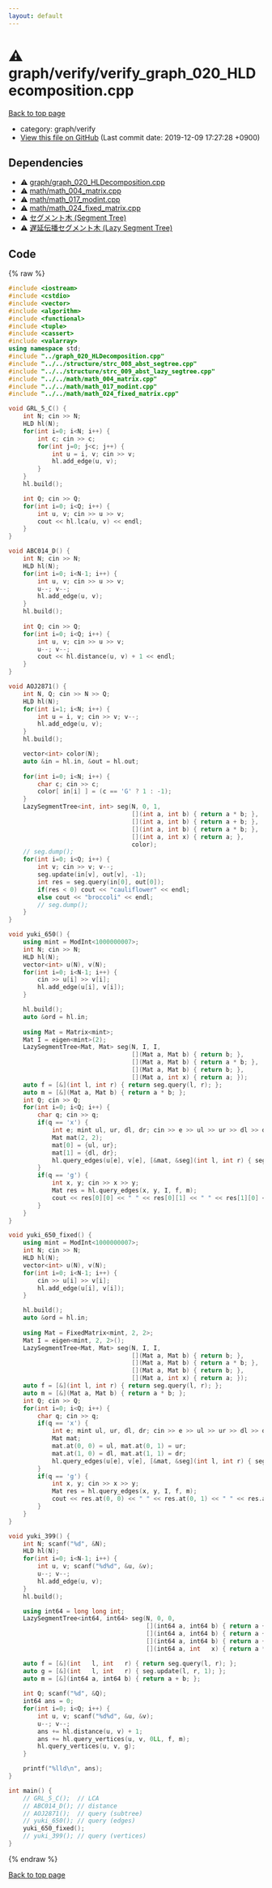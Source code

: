 ```yaml
---
layout: default
---
```


<!-- mathjax config similar to math.stackexchange -->
<script type="text/javascript" async
  src="https://cdnjs.cloudflare.com/ajax/libs/mathjax/2.7.5/MathJax.js?config=TeX-MML-AM_CHTML">
</script>
<script type="text/x-mathjax-config">
  MathJax.Hub.Config({
    TeX: { equationNumbers: { autoNumber: "AMS" }},
    tex2jax: {
      inlineMath: [ ['$','$'] ],
      processEscapes: true
    },
    "HTML-CSS": { matchFontHeight: false },
    displayAlign: "left",
    displayIndent: "2em"
  });
</script>

<script type="text/javascript" src="https://cdnjs.cloudflare.com/ajax/libs/jquery/3.4.1/jquery.min.js"></script>
<script src="https://cdn.jsdelivr.net/npm/jquery-balloon-js@1.1.2/jquery.balloon.min.js" integrity="sha256-ZEYs9VrgAeNuPvs15E39OsyOJaIkXEEt10fzxJ20+2I=" crossorigin="anonymous"></script>
<script type="text/javascript" src="../../../assets/js/copy-button.js"></script>
<link rel="stylesheet" href="../../../assets/css/copy-button.css" />


# :warning: graph/verify/verify_graph_020_HLDecomposition.cpp
<a href="../../../index.html">Back to top page</a>

* category: graph/verify
* <a href="{{ site.github.repository_url }}/blob/master/graph/verify/verify_graph_020_HLDecomposition.cpp">View this file on GitHub</a> (Last commit date: 2019-12-09 17:27:28 +0900)




## Dependencies
* :warning: <a href="../graph_020_HLDecomposition.cpp.html">graph/graph_020_HLDecomposition.cpp</a>
* :warning: <a href="../../math/math_004_matrix.cpp.html">math/math_004_matrix.cpp</a>
* :warning: <a href="../../math/math_017_modint.cpp.html">math/math_017_modint.cpp</a>
* :warning: <a href="../../math/math_024_fixed_matrix.cpp.html">math/math_024_fixed_matrix.cpp</a>
* :warning: <a href="../../structure/strc_008_abst_segtree.cpp.html">セグメント木 (Segment Tree)</a>
* :warning: <a href="../../structure/strc_009_abst_lazy_segtree.cpp.html">遅延伝播セグメント木 (Lazy Segment Tree)</a>


## Code
{% raw %}
```cpp
#include <iostream>
#include <cstdio>
#include <vector>
#include <algorithm>
#include <functional>
#include <tuple>
#include <cassert>
#include <valarray>
using namespace std;
#include "../graph_020_HLDecomposition.cpp"
#include "../../structure/strc_008_abst_segtree.cpp"
#include "../../structure/strc_009_abst_lazy_segtree.cpp"
#include "../../math/math_004_matrix.cpp"
#include "../../math/math_017_modint.cpp"
#include "../../math/math_024_fixed_matrix.cpp"

void GRL_5_C() {
    int N; cin >> N;
    HLD hl(N);
    for(int i=0; i<N; i++) {
        int c; cin >> c;
        for(int j=0; j<c; j++) {
            int u = i, v; cin >> v;
            hl.add_edge(u, v);
        }
    }
    hl.build();

    int Q; cin >> Q;
    for(int i=0; i<Q; i++) {
        int u, v; cin >> u >> v;
        cout << hl.lca(u, v) << endl;
    }
}

void ABC014_D() {
    int N; cin >> N;
    HLD hl(N);
    for(int i=0; i<N-1; i++) {
        int u, v; cin >> u >> v;
        u--; v--;
        hl.add_edge(u, v);
    }
    hl.build();
 
    int Q; cin >> Q;
    for(int i=0; i<Q; i++) {
        int u, v; cin >> u >> v;
        u--; v--;
        cout << hl.distance(u, v) + 1 << endl;
    }
}

void AOJ2871() {
    int N, Q; cin >> N >> Q;
    HLD hl(N);
    for(int i=1; i<N; i++) {
        int u = i, v; cin >> v; v--;
        hl.add_edge(u, v);
    }
    hl.build();

    vector<int> color(N);
    auto &in = hl.in, &out = hl.out;
    
    for(int i=0; i<N; i++) {
        char c; cin >> c;
        color[ in[i] ] = (c == 'G' ? 1 : -1);
    }
    LazySegmentTree<int, int> seg(N, 0, 1,
                                  [](int a, int b) { return a * b; },
                                  [](int a, int b) { return a + b; },
                                  [](int a, int b) { return a * b; },
                                  [](int a, int x) { return a; },
                                  color);
    // seg.dump();
    for(int i=0; i<Q; i++) {
        int v; cin >> v; v--;
        seg.update(in[v], out[v], -1);
        int res = seg.query(in[0], out[0]);
        if(res < 0) cout << "cauliflower" << endl;
        else cout << "broccoli" << endl;
        // seg.dump();
    }
}

void yuki_650() {
    using mint = ModInt<1000000007>;
    int N; cin >> N;
    HLD hl(N);
    vector<int> u(N), v(N);
    for(int i=0; i<N-1; i++) {
        cin >> u[i] >> v[i];
        hl.add_edge(u[i], v[i]);
    }

    hl.build();
    auto &ord = hl.in;
    
    using Mat = Matrix<mint>;
    Mat I = eigen<mint>(2);
    LazySegmentTree<Mat, Mat> seg(N, I, I,
                                  [](Mat a, Mat b) { return b; },
                                  [](Mat a, Mat b) { return a * b; },
                                  [](Mat a, Mat b) { return b; },
                                  [](Mat a, int x) { return a; });
    auto f = [&](int l, int r) { return seg.query(l, r); };
    auto m = [&](Mat a, Mat b) { return a * b; };
    int Q; cin >> Q;
    for(int i=0; i<Q; i++) {
        char q; cin >> q;
        if(q == 'x') {
            int e; mint ul, ur, dl, dr; cin >> e >> ul >> ur >> dl >> dr;
            Mat mat(2, 2);
            mat[0] = {ul, ur};
            mat[1] = {dl, dr};
            hl.query_edges(u[e], v[e], [&mat, &seg](int l, int r) { seg.update(l, r, mat); });
        }
        if(q == 'g') {
            int x, y; cin >> x >> y;
            Mat res = hl.query_edges(x, y, I, f, m);
            cout << res[0][0] << " " << res[0][1] << " " << res[1][0] << " " << res[1][1] << endl;
        }
    }
}

void yuki_650_fixed() {
    using mint = ModInt<1000000007>;
    int N; cin >> N;
    HLD hl(N);
    vector<int> u(N), v(N);
    for(int i=0; i<N-1; i++) {
        cin >> u[i] >> v[i];
        hl.add_edge(u[i], v[i]);
    }

    hl.build();
    auto &ord = hl.in;
    
    using Mat = FixedMatrix<mint, 2, 2>;
    Mat I = eigen<mint, 2, 2>();
    LazySegmentTree<Mat, Mat> seg(N, I, I,
                                  [](Mat a, Mat b) { return b; },
                                  [](Mat a, Mat b) { return a * b; },
                                  [](Mat a, Mat b) { return b; },
                                  [](Mat a, int x) { return a; });
    auto f = [&](int l, int r) { return seg.query(l, r); };
    auto m = [&](Mat a, Mat b) { return a * b; };
    int Q; cin >> Q;
    for(int i=0; i<Q; i++) {
        char q; cin >> q;
        if(q == 'x') {
            int e; mint ul, ur, dl, dr; cin >> e >> ul >> ur >> dl >> dr;
            Mat mat;
            mat.at(0, 0) = ul, mat.at(0, 1) = ur;
            mat.at(1, 0) = dl, mat.at(1, 1) = dr;
            hl.query_edges(u[e], v[e], [&mat, &seg](int l, int r) { seg.update(l, r, mat); });
        }
        if(q == 'g') {
            int x, y; cin >> x >> y;
            Mat res = hl.query_edges(x, y, I, f, m);
            cout << res.at(0, 0) << " " << res.at(0, 1) << " " << res.at(1, 0) << " " << res.at(1, 1) << endl;
        }
    }    
}

void yuki_399() {
    int N; scanf("%d", &N);
    HLD hl(N);
    for(int i=0; i<N-1; i++) {
        int u, v; scanf("%d%d", &u, &v);
        u--; v--;
        hl.add_edge(u, v);
    }
    hl.build();

    using int64 = long long int;
    LazySegmentTree<int64, int64> seg(N, 0, 0,
                                      [](int64 a, int64 b) { return a + b; },
                                      [](int64 a, int64 b) { return a + b; },
                                      [](int64 a, int64 b) { return a + b; },
                                      [](int64 a, int   x) { return a * x; });

    auto f = [&](int   l, int   r) { return seg.query(l, r); };
    auto g = [&](int   l, int   r) { seg.update(l, r, 1); };
    auto m = [&](int64 a, int64 b) { return a + b; };
    
    int Q; scanf("%d", &Q);
    int64 ans = 0;
    for(int i=0; i<Q; i++) {
        int u, v; scanf("%d%d", &u, &v);
        u--; v--;
        ans += hl.distance(u, v) + 1;
        ans += hl.query_vertices(u, v, 0LL, f, m);
        hl.query_vertices(u, v, g);
    }

    printf("%lld\n", ans);
}

int main() {
    // GRL_5_C();  // LCA
    // ABC014_D(); // distance
    // AOJ2871();  // query (subtree)
    // yuki_650(); // query (edges)
    yuki_650_fixed();
    // yuki_399(); // query (vertices)
}

```
{% endraw %}

<a href="../../../index.html">Back to top page</a>

